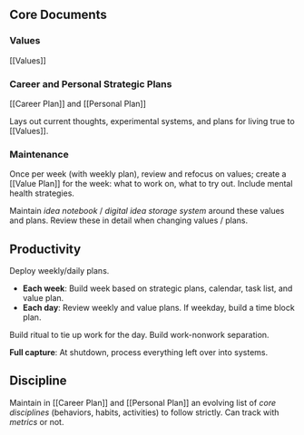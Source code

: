 
## Core Documents

### Values
[[Values]]
### Career and Personal Strategic Plans
[[Career Plan]] and [[Personal Plan]]

Lays out current thoughts, experimental systems, and plans for living true to [[Values]].

### Maintenance
Once per week (with weekly plan), review and refocus on values; create a [[Value Plan]] for the week: what to work on, what to try out. Include mental health strategies.

Maintain *idea notebook* / *digital idea storage system* around these values and plans. Review these in detail when changing values / plans.

## Productivity

Deploy weekly/daily plans.

* **Each week**: Build week based on strategic plans, calendar, task list, and value plan.
* **Each day**: Review weekly and value plans. If weekday, build a time block plan.

Build ritual to tie up work for the day. Build work-nonwork separation.

**Full capture**: At shutdown, process everything left over into systems.
## Discipline

Maintain in [[Career Plan]] and [[Personal Plan]] an evolving list of *core disciplines* (behaviors, habits, activities) to follow strictly. Can track with *metrics* or not.